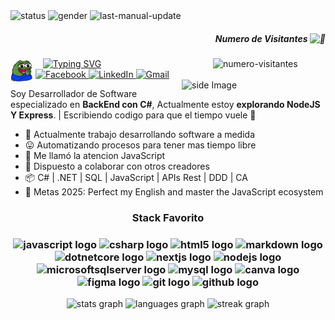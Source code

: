<!-- BADGES TOP -->
<div>
  <img alt="status" src="https://img.shields.io/badge/status-ON-green"/>
  <img alt="gender" src="https://img.shields.io/badge/gender-%F0%9F%A4%B5-lightgrey"/>
  <img alt="last-manual-update" src="https://img.shields.io/badge/last_manual_update-1/19/25-blue"/>
  
</div>
<div align="right" >
  <h5>
    Numero de Visitantes
    <img src="https://fonts.gstatic.com/s/e/notoemoji/latest/1f440/512.gif" alt="👀" width=30 height="auto">
  </h5>
</div>


<img alt="numero-visitantes" width="180" height="auto" align="right" src="https://profile-counter.glitch.me/Rauder7/count.svg?"/> 

<!-- SALUDO -->
<div>
  <img src="Assets\pepo-clap.gif" margin-right="20" width="40" alt="pepo-clap" align="left" height="auto"/>
  &nbsp;&nbsp;
  <a href="https://git.io/typing-svg"><img src="https://readme-typing-svg.herokuapp.com?font=Fira+Code&weight=600&size=30&pause=1000&color=696969&vCenter=true&width=700&lines=Hola!%F0%9F%91%8C;Mi+nombre+es+Jeremy...;Pero+aqui+puedes+llamarme+Rauder+%F0%9F%98%BC" alt="Typing SVG" />
  </a>
</div>

<!-- SOCIAL LINK -->
<div>
  <a target="_blank" href="https://facebook.com/https://www.facebook.com/share/1M9KZUogBw">
    <img src="https://img.shields.io/badge/Facebook-%231877F2.svg?style=for-the-badge&logo=Facebook&logoColor=white" alt="Facebook" target="_blank"/>
  </a>
  <a target="_blank" href="https://www.linkedin.com/in/jeremy-cordova-281946242/">
    <img src="https://img.shields.io/badge/linkedin-%230077B5.svg?style=for-the-badge&logo=linkedin&logoColor=white" alt="LinkedIn" target="_blank"/>
  </a>
  <a target="_blank" href="mailto:jeremy.jesus.tauro07@gmail.com">
    <img src="https://img.shields.io/badge/Gmail_jeremy.jesus.tauro07@gmail.com-D14836?style=for-the-badge&logo=gmail&logoColor=white" alt="Gmail" target="_blank"/>
  </a>
</div>

<!-- GIF GATO -->
 <img align='right' src="https://media.giphy.com/media/v1.Y2lkPTc5MGI3NjExYzY2NDMxYzIwN2QyYjkzOTg1ZWRjMDMyNjc0MzEzNjkwNDJlN2M0ZSZlcD12MV91c2VyX2Zhdm9yaXRlcyZjdD1n/RddaRQbuBgcgw/giphy.gif" width='230' alt="side Image" align="right" height="auto"> 

<!-- INTRODUCCION -->
Soy Desarrollador de Software especializado en **BackEnd con C#**, Actualmente estoy **explorando NodeJS Y Express**. | Escribiendo codigo para que el tiempo vuele 🚀

<!-- INFORMACION ADICIONAL -->

- 💼 Actualmente trabajo desarrollando software a medida
- 😛 Automatizando procesos para tener mas tiempo libre
- 🌱 Me llamó la atencion JavaScript
- 👥 Dispuesto a colaborar con otros creadores
- 📦 C# | .NET | SQL | JavaScript | APIs Rest | DDD | CA 
- 🥅 Metas 2025: Perfect my English and master the JavaScript ecosystem



<!-- TECH STACK 
## 💻 Tecnologías:
![C#](https://img.shields.io/badge/c%23-%23239120.svg?style=flat&logo=csharp&logoColor=white) ![HTML5](https://img.shields.io/badge/html5-%23E34F26.svg?style=flat&logo=html5&logoColor=white) ![JavaScript](https://img.shields.io/badge/javascript-%23323330.svg?style=flat&logo=javascript&logoColor=%23F7DF1E) ![Markdown](https://img.shields.io/badge/markdown-%23000000.svg?style=flat&logo=markdown&logoColor=white) ![.Net](https://img.shields.io/badge/.NET-5C2D91?style=flat&logo=.net&logoColor=white) ![Next JS](https://img.shields.io/badge/Next-black?style=flat&logo=next.js&logoColor=white) ![NodeJS](https://img.shields.io/badge/node.js-6DA55F?style=flat&logo=node.js&logoColor=white) ![MicrosoftSQLServer](https://img.shields.io/badge/Microsoft%20SQL%20Server-CC2927?style=flat&logo=microsoft%20sql%20server&logoColor=white) ![MySQL](https://img.shields.io/badge/mysql-4479A1.svg?style=flat&logo=mysql&logoColor=white) ![Canva](https://img.shields.io/badge/Canva-%2300C4CC.svg?style=flat&logo=Canva&logoColor=white) ![Figma](https://img.shields.io/badge/figma-%23F24E1E.svg?style=flat&logo=figma&logoColor=white) ![Notion](https://img.shields.io/badge/Notion-%23000000.svg?style=flat&logo=notion&logoColor=white) ![Postman](https://img.shields.io/badge/Postman-FF6C37?style=flat&logo=postman&logoColor=white) ![GitHub](https://img.shields.io/badge/github-%23121011.svg?style=flat&logo=github&logoColor=white)
-->
<div align="center">
  <h3>Stack Favorito<h3>
  <img src="https://cdn.jsdelivr.net/gh/devicons/devicon/icons/javascript/javascript-original.svg" height="40" alt="javascript logo"  />
  <img src="https://cdn.jsdelivr.net/gh/devicons/devicon/icons/csharp/csharp-original.svg" height="40" alt="csharp logo"  />
  <img src="https://cdn.jsdelivr.net/gh/devicons/devicon/icons/html5/html5-original.svg" height="40" alt="html5 logo"  />
  <img src="https://cdn.jsdelivr.net/gh/devicons/devicon/icons/markdown/markdown-original.svg" height="40" alt="markdown logo"  />
  <img src="https://cdn.jsdelivr.net/gh/devicons/devicon/icons/dotnetcore/dotnetcore-original.svg" height="40" alt="dotnetcore logo"  />
  <img src="https://cdn.jsdelivr.net/gh/devicons/devicon/icons/nextjs/nextjs-original.svg" height="40" alt="nextjs logo"  />
  <img src="https://cdn.jsdelivr.net/gh/devicons/devicon/icons/nodejs/nodejs-original.svg" height="40" alt="nodejs logo"  />
  <img src="https://cdn.jsdelivr.net/gh/devicons/devicon/icons/microsoftsqlserver/microsoftsqlserver-plain.svg" height="40" alt="microsoftsqlserver logo" />
  <img src="https://cdn.jsdelivr.net/gh/devicons/devicon/icons/mysql/mysql-original.svg" height="40" alt="mysql logo"  />
  <img src="https://cdn.jsdelivr.net/gh/devicons/devicon/icons/canva/canva-original.svg" height="40" alt="canva logo"  />
  <img src="https://cdn.jsdelivr.net/gh/devicons/devicon/icons/figma/figma-original.svg" height="40" alt="figma logo"  />
  <img src="https://cdn.jsdelivr.net/gh/devicons/devicon/icons/git/git-original.svg" height="40" alt="git logo"  />
  <img src="https://cdn.jsdelivr.net/gh/devicons/devicon/icons/github/github-original.svg" height="40" alt="github logo"  />
</div>

<!-- STATS -->

<div align="center">
  <img src="https://github-readme-stats.vercel.app/api?username=Rauder7&hide_title=true&hide_rank=false&show_icons=true&include_all_commits=true&count_private=true&disable_animations=false&theme=aura&locale=es&hide_border=true&order=1" height="150" alt="stats graph"  />
  <img src="https://github-readme-stats.vercel.app/api/top-langs?username=Rauder7&locale=es&hide_title=false&layout=compact&card_width=320&langs_count=4&theme=aura&hide_border=true&order=2" height="150" alt="languages graph"  />
  <img src="https://streak-stats.demolab.com?user=Rauder7&locale=es&mode=daily&theme=aura&hide_border=true&border_radius=5&order=3" height="150" alt="streak graph"  />
</div>



